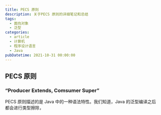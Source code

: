 ```yaml
---
title: PECS 原则
description: 关于PECS 原则的详细笔记和总结
tags:
  - 面向对象
  - 泛型
categories:
  - article
  - 计算机
  - 程序设计语言
  - Java
pubDatetime: 2021-10-31 00:00:00
---
```


## PECS 原则

### “Producer Extends, Comsumer Super”

PECS 原则描述的是 Java 中的一种语法特性。我们知道，Java 的泛型编译之后都会进行类型擦除，